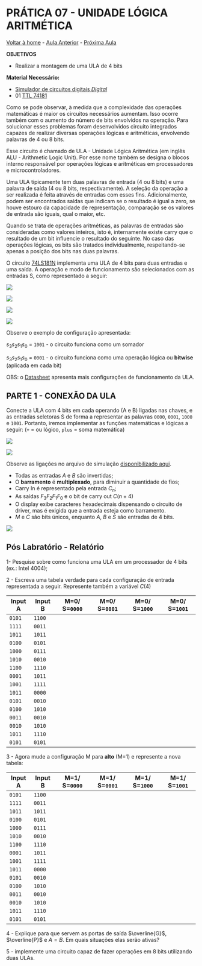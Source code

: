 <script>
  MathJax = {
    tex: {inlineMath: [['$', '$'], ['\\(', '\\)']]}
  };
  </script>
  <script id="MathJax-script" async src="https://cdn.jsdelivr.net/npm/mathjax@3/es5/tex-chtml.js"></script>

   <script src="https://cdn.jsdelivr.net/npm/mermaid@8.4.0/dist/mermaid.min.js"></script>
 <script>mermaid.initialize({startOnLoad:true});</script>

# PRÁTICA 07 - UNIDADE LÓGICA ARITMÉTICA

[Voltar à home](../) - [Aula Anterior](./pr06.md) - [Próxima Aula](./pr08.md)


**OBJETIVOS**

-   Realizar a montagem de uma ULA de 4 bits

**Material Necessário:**

- [Simulador de circuitos digitais *Digital*](https://github.com/marcielbp/Digital)
- 01 [TTL 74181](./pr07/datasheet/sn_74181.pdf)


Como se pode observar, à medida que a complexidade das operações
matemáticas é maior os circuitos necessários aumentam. Isso ocorre também com o aumento do número de bits envolvidos na operação. Para solucionar esses problemas foram desenvolvidos circuito integrados capazes de realizar diversas operações lógicas e aritméticas, envolvendo palavras de 4 ou 8 bits.

Esse circuito é chamado de ULA - Unidade Lógica Aritmética (em inglês ALU - Arithmetic Logic Unit). Por esse nome também
se designa o blocos interno responsável por operações lógicas e
aritméticas em processadores e microcontroladores.

Uma ULA tipicamente tem duas palavras de entrada (4 ou 8 bits) e uma palavra de saı́da (4 ou 8 bits, respectivamente). A seleção da operação a ser realizada é feita através de entradas com esses fins.
Adicionalmente, podem ser encontrados saı́das que indicam se o resultado é igual a zero, se houve estouro da capacidade de representação, comparação se os valores de entrada são iguais, qual o maior, etc.

Quando se trata de operações aritméticas, as palavras de entradas são consideradas como valores inteiros, isto é, internamente existe carry que o resultado de um bit influencie o resultado do seguinte. No caso das operações lógicas, os bits são tratados individualmente,
respeitando-se apenas a posição dos bits nas duas palavras.

O circuito [74LS181N](./pr07/datasheet/sn_74181.pdf) implementa uma ULA de 4 bits para duas entradas e uma saída. A operação e modo de funcionamento são selecionados com as
entradas S, como representado a seguir:

![](./pr07/media/image80.png)

![](./pr07/media/image20.png)

![](./pr07/media/image60.png)

![](./pr07/media/image70.png)


Observe o exemplo de configuração apresentada:

$s_3s_2s_1s_0$ = `1001` - o circuito funciona como um somador

$s_3s_2s_1s_0$ = `0001` - o circuito funciona como uma operação lógica
ou **bitwise** (aplicada em cada bit)

OBS: o [Datasheet](./pr07/datasheet/sn_74181.pdf) apresenta mais configurações de funcionamento da ULA.

## PARTE 1 - CONEXÃO DA ULA

Conecte a ULA com 4 bits em cada operando (A e B) ligadas nas chaves, e as entradas seletoras S de forma a representar as palavras `0000`, `0001`, `1000` e `1001`. Portanto, iremos implementar as funções matemáticas e lógicas a seguir: (`+` = ou lógico, `plus` = soma matemática)

![](./pr07/media/image50.png)

![](./pr07/media/image30.png)

Observe as ligações no arquivo de simulação [disponibilizado aqui](./pr07/dig/pr07.dig).

- Todas as entradas $A$ e $B$ são invertidas;
- O **barramento** é **multiplexado**, para diminuir a quantidade de fios;
- Carry In é representado pela entrada $C_n$;
- As saídas $F_3F_2F_1F_0$ e o bit de carry out $C(n+4)$
- O display exibe caracteres hexadecimais dispensando o circuito de driver, mas é exigida que a entrada esteja como barramento.
- $M$ e $C$ são bits únicos, enquanto $A$, $B$ e $S$ são entradas de 4 bits.

![](./pr07/media/pr07.png)

## Pós Labratório - Relatório

1- Pesquise sobre como funciona uma ULA em um processador de 4 bits (ex.: Intel 4004);

2 - Escreva uma tabela verdade para cada configuração de entrada
representada a seguir. Represente também a variável $C(4)$

|Input A  | Input B  | M=0/ S=`0000` |  M=0/ S=`0001` |  M=0/ S=`1000` |  M=0/ S=`1001` |
| - | - | - | - | - | - |
|`0101` | `1100` |  |  |  |  |
|`1111` | `0011` |  |  |  |  |  
|`1011` | `1011` |  |  |  |  |  
|`0100` | `0101` |  |  |  |  |  
|`1000` | `0111` |  |  |  |  |  
|`1010` | `0010` |  |  |  |  |  
|`1100` | `1110` |  |  |  |  |  
|`0001` | `1011` |  |  |  |  |  
|`1001` | `1111` |  |  |  |  |  
|`1011` | `0000` |  |  |  |  |  
|`0101` | `0010` |  |  |  |  |  
|`0100` | `1010` |  |  |  |  |  
|`0011` | `0010` |  |  |  |  |  
|`0010` | `1010` |  |  |  |  |  
|`1011` | `1110` |  |  |  |  |  
|`0101` | `0101` |  |  |  |  |

3 - Agora mude a configuração M para **alto** (M=1) e represente a nova tabela:

|Input A  | Input B  | M=1/ S=`0000` | M=1/ S=`0001` |  M=1/ S=`1000` |  M=1/ S=`1001` |
| - | - | - | - | - | - |
|`0101` | `1100` |  |  |  |  |  
|`1111` | `0011` |  |  |  |  |  
|`1011` | `1011` |  |  |  |  |  
|`0100` | `0101` |  |  |  |  |
|`1000` | `0111` |  |  |  |  |
|`1010` | `0010` |  |  |  |  |
|`1100` | `1110` |  |  |  |  |
|`0001` | `1011` |  |  |  |  |
|`1001` | `1111` |  |  |  |  |
|`1011` | `0000` |  |  |  |  |
|`0101` | `0010` |  |  |  |  |
|`0100` | `1010` |  |  |  |  |
|`0011` | `0010` |  |  |  |  |
|`0010` | `1010` |  |  |  |  |
|`1011` | `1110` |  |  |  |  |
|`0101` | `0101` |  |  |  |  |                            

4 - Explique para que servem as portas de saída $\overline{G}$, $\overline{P}$ e $A=B$. Em quais situações elas serão ativas?

5 - implemente uma circuito capaz de fazer operações em 8 bits utilizando duas ULAs.
